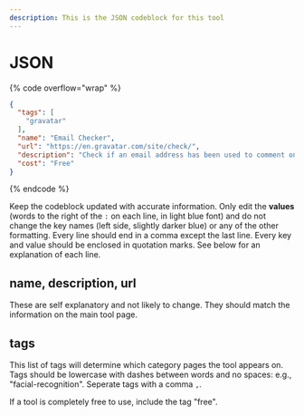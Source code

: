 ```yaml
---
description: This is the JSON codeblock for this tool
---
```


# JSON

{% code overflow="wrap" %}
```json
{
  "tags": [
    "gravatar"
  ],
  "name": "Email Checker",
  "url": "https://en.gravatar.com/site/check/",
  "description": "Check if an email address has been used to comment on blogs and whether there is a profile image attached.",
  "cost": "Free"
}
```
{% endcode %}

Keep the codeblock updated with accurate information. Only edit the **values** (words to the right of the `:` on each line, in light blue font) and do not change the key names (left side, slightly darker blue) or any of the other formatting. Every line should end in a comma except the last line. Every key and value should be enclosed in quotation marks. See below for an explanation of each line.&#x20;

## name, description, url

These are self explanatory and not likely to change. They should match the information on the main tool page.

## tags

This list of tags will determine which category pages the tool appears on. Tags should be lowercase with dashes between words and no spaces: e.g., "facial-recognition". Seperate tags with a comma `,`.

If a tool is completely free to use, include the tag "free".

